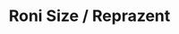 ---
title: "Roni Size / Reprazent"
summary: "British drum-n-bass group. Originally the group included producers , , and , and on vocals, on bass and on drums."
image: "roni-size-reprazent.jpg"
apple_music_artist_url: "None"
wikipedia_url: "none"
---